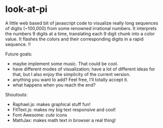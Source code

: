 look-at-pi
==========

A little web based bit of javascript code to visualize really long sequences of digits (~100,000) from some renowned irrational numbers.
It interprets the numbers 9 digits at a time, translating each 9 digit chunk into a color value. It flashes the colors and their corresponding digits in a rapid sequence. !!

Future goals:
 * maybe implement some music. That could be cool.
 * have different modes of visualization; have a lot of different ideas for that, but I also enjoy the simplicity of the current version.
 * anything you want to add? Feel free, I'll totally accept it.
 * what happens when you reach the end?

Shoutouts:
  * Raphael.js: makes graphical stuff fun!
  * FitText.js: makes my big text responsive and cool!
  * Font Awesome: *cute* icons
  * MathJax: makes math text in browser a real thing!